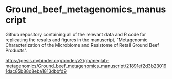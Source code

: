 # Ground_beef_metagenomics_manuscript
Github repository containing all of the relevant data and R code for replicating the results and figures in the manuscript, "Metagenomic Characterization of the Microbiome and Resistome of Retail Ground Beef Products".


https://gesis.mybinder.org/binder/v2/gh/meglab-metagenomics/Ground_beef_metagenomics_manuscript/21891ef2d3b230191dac85b88d8eba1813dbbfd9
